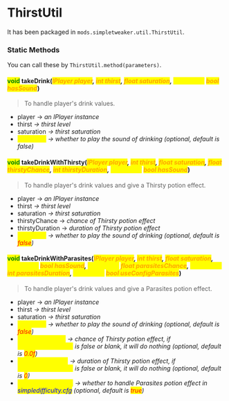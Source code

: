 # ThirstUtil

It has been packaged in `mods.simpletweaker.util.ThirstUtil`.

### Static Methods

You can call these by `ThirstUtil.method(parameters)`.

#### <mark style="color:green;">void</mark> takeDrink(_<mark style="color:orange;">IPlayer player</mark>, <mark style="color:orange;">int thirst</mark>, <mark style="color:orange;">float saturation</mark>, <mark style="color:yellow;">@Optional</mark> <mark style="color:orange;">bool hasSound</mark>_)

> To handle player's drink values.

* player -> _an IPlayer instance_
* thirst _-> thirst level_
* saturation _-> thirst saturation_
* <mark style="color:yellow;">hasSound</mark> _-> whether to play the sound of drinking (optional, default is false)_

#### <mark style="color:green;">void</mark> takeDrinkWithThirsty(_<mark style="color:orange;">IPlayer player</mark>, <mark style="color:orange;">int thirst</mark>, <mark style="color:orange;">float saturation</mark>, <mark style="color:orange;">float thirstyChance</mark>, <mark style="color:orange;">int thirstyDuration</mark>, <mark style="color:yellow;">@Optional</mark>_ _<mark style="color:orange;">bool hasSound</mark>_)

> To handle player's drink values and give a Thirsty potion effect.

* player -> _an IPlayer instance_
* thirst _-> thirst level_
* saturation _-> thirst saturation_
* thirstyChance -> _chance of Thirsty potion effect_
* thirstyDuration -> _duration of Thirsty potion effect_
* <mark style="color:yellow;">hasSound</mark> _-> whether to play the sound of drinking (optional, default is <mark style="color:red;">false</mark>)_

#### <mark style="color:green;">void</mark> takeDrinkWithParasites(_<mark style="color:orange;">IPlayer player</mark>, <mark style="color:orange;">int thirst</mark>, <mark style="color:orange;">float saturation</mark>, <mark style="color:yellow;">@Optional</mark>_ _<mark style="color:orange;">bool hasSound</mark>, <mark style="color:yellow;">@Optional</mark>_ _<mark style="color:orange;">float parasitesChance</mark>, <mark style="color:yellow;">@Optional</mark>_ _<mark style="color:orange;">int parasitesDuration</mark>, <mark style="color:yellow;">@Optional</mark>_ _<mark style="color:orange;">bool useConfigParasites</mark>_)

> To handle player's drink values and give a Parasites potion effect.

* player -> _an IPlayer instance_
* thirst _-> thirst level_
* saturation _-> thirst saturation_
* <mark style="color:yellow;">hasSound</mark> _-> whether to play the sound of drinking (optional, default is <mark style="color:red;">false</mark>)_
* <mark style="color:yellow;">parasitesChance</mark> _-> chance of Thirsty potion effect, if_ <mark style="color:yellow;">useConfigParasites</mark> _is false or blank, it will do nothing (optional, default is <mark style="color:red;">0.0f</mark>)_
* <mark style="color:yellow;">parasitesDuration</mark> _-> duration of Thirsty potion effect, if_ <mark style="color:yellow;">useConfigParasites</mark> _is false or blank, it will do nothing  (optional, default is <mark style="color:red;">0</mark>)_
* <mark style="color:yellow;">useConfigParasites</mark> _-> whether to handle Parasites potion effect in <mark style="color:blue;">simpledifficulty.cfg</mark> (optional, default is <mark style="color:red;">true</mark>)_
